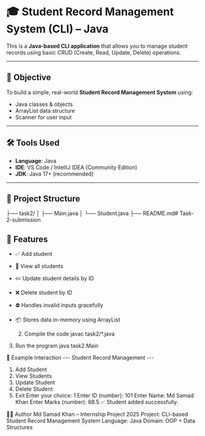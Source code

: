 # 🎓 Student Record Management System (CLI) – Java

This is a **Java-based CLI application** that allows you to manage student records using basic CRUD (Create, Read, Update, Delete) operations.

---

## 📌 Objective

To build a simple, real-world **Student Record Management System** using:
- Java classes & objects
- ArrayList data structure
- Scanner for user input

---

## 🛠️ Tools Used

- **Language**: Java
- **IDE**: VS Code / IntelliJ IDEA (Community Edition)
- **JDK**: Java 17+ (recommended)

---

## 📁 Project Structure

├── task2/
│ ├── Main.java
│ └── Student.java
├── README.md# Task-2-submission


## 🚀 Features

- ✅ Add student
- 📄 View all students
- ✏️ Update student details by ID
- ❌ Delete student by ID
- ⛔ Handles invalid inputs gracefully
- 📦 Stores data in-memory using ArrayList

    2. Compile the code
 javac task2/*.java

3. Run the program
   java task2.Main


📸 Example Interaction
--- Student Record Management ---
1. Add Student
2. View Students
3. Update Student
4. Delete Student
5. Exit
Enter your choice: 1
Enter ID (number): 101
Enter Name: Md Samad Khan
Enter Marks (number): 88.5
✅ Student added successfully.


🙋‍♂️ Author
Md Samad Khan – Internship Project 2025
Project: CLI-based Student Record Management System
Language: Java
Domain: OOP + Data Structures
